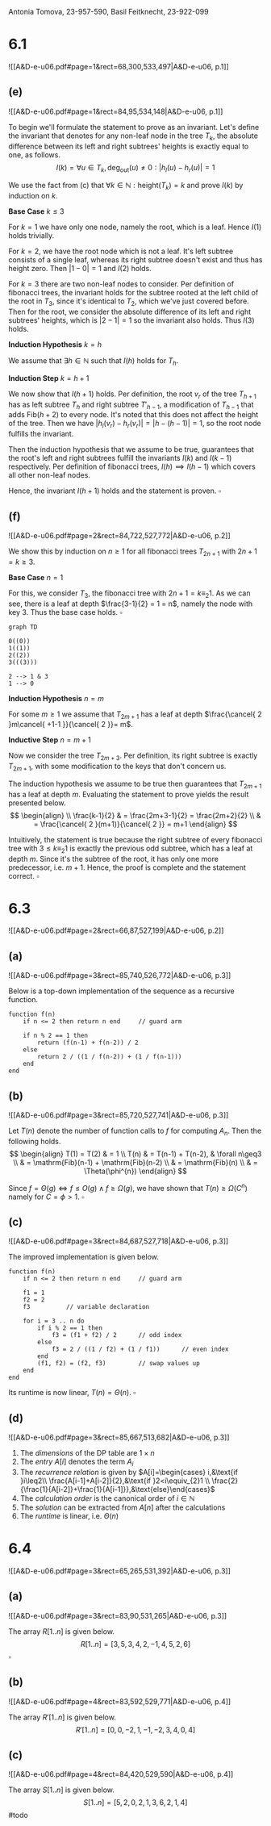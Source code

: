 
Antonia Tomova, 23-957-590,
Basil Feitknecht, 23-922-099

# 6.1
![[A&D-e-u06.pdf#page=1&rect=68,300,533,497|A&D-e-u06, p.1]]

<div class="page-break" style="page-break-before: always;"></div>

## (e)
![[A&D-e-u06.pdf#page=1&rect=84,95,534,148|A&D-e-u06, p.1]]

To begin we'll formulate the statement to prove as an invariant. Let's define the invariant that denotes for any non-leaf node in the tree $T_{k}$, the absolute difference between its left and right subtrees' heights is exactly equal to one, as follows.
$$
I(k) = \forall u \in T_{k}, \mathrm{deg}_{\text{out}}(u) \neq 0 : |h_{l}(u)-h_{r}(u)|=1
$$

We use the fact from $\text{(c)}$ that $\forall k \in \mathbb{N} : \mathrm{height}(T_{k}) = k$ and prove $I(k)$ by induction on $k$.


**Base Case** $k \leq 3$

For $k=1$ we have only one node, namely the root, which is a leaf. Hence $I(1)$ holds trivially.

For $k=2$, we have the root node which is not a leaf. It's left subtree consists of a single leaf, whereas its right subtree doesn't exist and thus has height zero. Then $|1-0|=1$ and $I(2)$ holds.

For $k=3$ there are two non-leaf nodes to consider. Per definition of fibonacci trees, the invariant holds for the subtree rooted at the left child of the root in $T_{3}$, since it's identical to $T_{2}$, which we've just covered before. Then for the root, we consider the absolute difference of its left and right subtrees' heights, which is $|2-1|=1$ so the invariant also holds. Thus $I(3)$ holds.


**Induction Hypothesis** $k = h$

We assume that $\exists h \in \mathbb{N}$ such that $I(h)$ holds for $T_{h}$.


**Induction Step** $k = h+1$

We now show that $I(h+1)$ holds. Per definition, the root $v_{r}$ of the tree $T_{h+1}$ has as left subtree $T_{h}$ and right subtree $T'_{h-1}$, a modification of $T_{h-1}$ that adds $\mathrm{Fib}(h+2)$ to every node. It's noted that this does not affect the height of the tree. Then we have $|h_{l}(v_{r})-h_{r}(v_{r})|=|h-(h-1)|=1$, so the root node fulfills the invariant.

Then the induction hypothesis that we assume to be true, guarantees that the root's left and right subtrees fulfill the invariants $I(k)$ and $I(k-1)$ respectively. Per definition of fibonacci trees, $I(h) \implies I(h-1)$ which covers all other non-leaf nodes.

Hence, the invariant $I(h+1)$ holds and the statement is proven.
$\square$

<div class="page-break" style="page-break-before: always;"></div>

## (f)
![[A&D-e-u06.pdf#page=2&rect=84,722,527,772|A&D-e-u06, p.2]]

We show this by induction on $n\geq1$ for all fibonacci trees $T_{2n+1}$ with $2n+1 = k\geq 3$.


**Base Case** $n=1$

For this, we consider $T_{3}$, the fibonacci tree with $2n+1 = k\equiv_{2}1$. As we can see, there is a leaf at depth $\frac{3-1}{2} = 1 = n$, namely the node with key $3$. Thus the base case holds.
$\square$
```mermaid
graph TD

0((0))
1((1))
2((2))
3(((3)))

2 --> 1 & 3
1 --> 0
```


**Induction Hypothesis** $n=m$

For some $m \geq 1$ we assume that $T_{2m+1}$ has a leaf at depth $\frac{\cancel{ 2 }m\cancel{ +1-1 }}{\cancel{ 2 }}= m$.


**Inductive Step** $n=m+1$

Now we consider the tree $T_{2m+3}$. Per definition, its right subtree is exactly $T_{2m+1}$, with some modification to the keys that don't concern us.

The induction hypothesis we assume to be true then guarantees that $T_{2m+1}$ has a leaf at depth $m$. Evaluating the statement to prove yields the result presented below.
$$
\begin{align} \\
\frac{k-1}{2} & = \frac{2m+3-1}{2}  = \frac{2m+2}{2}  \\
& = \frac{\cancel{ 2 }(m+1)}{\cancel{ 2 }} = m+1
\end{align}
$$

Intuitively, the statement is true because the right subtree of every fibonacci tree with $3 \leq k \equiv_{2} 1$ is exactly the previous odd subtree, which has a leaf at depth $m$. Since it's the subtree of the root, it has only one more predecessor, i.e. $m+1$. Hence, the proof is complete and the statement correct.
$\square$


<div class="page-break" style="page-break-before: always;"></div>

# 6.3
![[A&D-e-u06.pdf#page=2&rect=66,87,527,199|A&D-e-u06, p.2]]

## (a)
![[A&D-e-u06.pdf#page=3&rect=85,740,526,772|A&D-e-u06, p.3]]

Below is a top-down implementation of the sequence as a recursive function.

```
function f(n)
	if n <= 2 then return n end     // guard arm
	 
	if n % 2 == 1 then
        return (f(n-1) + f(n-2)) / 2
    else
		return 2 / ((1 / f(n-2)) + (1 / f(n-1)))
	end
end
```


## (b)
![[A&D-e-u06.pdf#page=3&rect=85,720,527,741|A&D-e-u06, p.3]]

Let $T(n)$ denote the number of function calls to $f$ for computing $A_{n}$. Then the following holds.
$$
\begin{align}
T(1) = T(2) & = 1 \\
T(n) & = T(n-1) + T(n-2), & \forall n\geq3 \\
& = \mathrm{Fib}(n-1) + \mathrm{Fib}(n-2) \\
& = \mathrm{Fib}(n)  \\
& = \Theta(\phi^{n})
\end{align}
$$

Since $f = \Theta(g) \iff f \leq O(g) \land f \geq \Omega(g)$, we have shown that $T(n) \geq \Omega(C^{n})$ namely for $C=\phi>1$.
$\square$

<div class="page-break" style="page-break-before: always;"></div>

## (c)
![[A&D-e-u06.pdf#page=3&rect=84,687,527,718|A&D-e-u06, p.3]]

The improved implementation is given below.
```
function f(n)
	if n <= 2 then return n end     // guard arm
	
	f1 = 1
	f2 = 2
	f3          // variable declaration
	
	for i = 3 .. n do
		if i % 2 == 1 then
			f3 = (f1 + f2) / 2      // odd index
		else
			f3 = 2 / ((1 / f2) + (1 / f1))      // even index
		end
		(f1, f2) = (f2, f3)         // swap values up
	end 
end
```

Its runtime is now linear, $T(n)=\Theta(n)$.
$\square$

## (d)
![[A&D-e-u06.pdf#page=3&rect=85,667,513,682|A&D-e-u06, p.3]]

1. The *dimensions* of the DP table are $1 \times n$
2. The *entry* $A[i]$ denotes the term $A_{i}$
3. The *recurrence relation* is given by $A[i]=\begin{cases} i,&\text{if }i\leq2\\ \frac{A[i-1]+A[i-2]}{2},&\text{if }2<i\equiv_{2}1 \\ \frac{2}{\frac{1}{A[i-2]}+\frac{1}{A[i-1]}},&\text{else}\end{cases}$
4. The *calculation order* is the canonical order of $i \in \mathbb{N}$
5. The *solution* can be extracted from $A[n]$ after the calculations
6. The *runtime* is linear, i.e. $\Theta(n)$

<div class="page-break" style="page-break-before: always;"></div>

# 6.4
![[A&D-e-u06.pdf#page=3&rect=65,265,531,392|A&D-e-u06, p.3]]


## (a)
![[A&D-e-u06.pdf#page=3&rect=83,90,531,265|A&D-e-u06, p.3]]

The array $R[1..n]$ is given below.
$$
R[1..n ] = [3, 5, 3, 4, 2, -1, 4, 5, 2, 6]
$$
$\square$

## (b)
![[A&D-e-u06.pdf#page=4&rect=83,592,529,771|A&D-e-u06, p.4]]

The array $R'[1..n]$ is given below.
$$
R'[1..n] = [0, 0, -2, 1, -1, -2, 3, 4, 0, 4]
$$

## (c)
![[A&D-e-u06.pdf#page=4&rect=84,420,529,590|A&D-e-u06, p.4]]

The array $S[1..n]$ is given below.
$$
S[1..n] = [5, 2, 0, 2, 1, 3, 6, 2, 1, 4]
$$
#todo 
